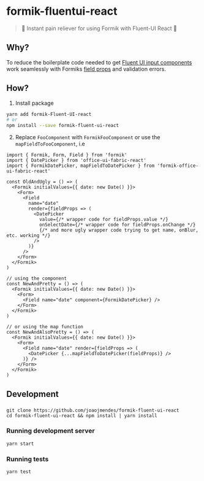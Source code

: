 

# formik-fluentui-react

> 💉 Instant pain reliever for using Formik with Fluent-UI React 💉

## Why?

To reduce the boilerplate code needed to get [Fluent UI input components](https://developer.microsoft.com/en-us/fabric#/components) work seamlessly with Formiks [field props](https://jaredpalmer.com/formik/docs/api/field) and validation errors.

## How?

1. Install package

```bash
yarn add formik-Fluent-UI-react
# or
npm install --save formik-fluent-ui-react
```

2. Replace `FooComponent` with `FormikFooComponent` or use the `mapFieldToFooComponent`, i.e

```tsx
import { Formik, Form, Field } from 'formik'
import { DatePicker } from 'office-ui-fabric-react'
import { FormikDatePicker, mapFieldToDatePicker } from 'formik-office-ui-fabric-react'

const OldAndUgly = () => (
  <Formik initialValues={{ date: new Date() }}>
    <Form>
      <Field
        name="date"
        render={fieldProps => (
          <DatePicker
            value={/* wrapper code for fieldProps.value */}
            onSelectDate={/* wrapper code for fieldProps.onChange */}
            {/* and more ugly wrapper code trying to get name, onBlur, etc. working */}
          />
        )}
      />
    </Form>
  </Formik>
)

// using the component
const NewAndPretty = () => (
  <Formik initialValues={{ date: new Date() }}>
    <Form>
      <Field name="date" component={FormikDatePicker} />
    </Form>
  </Formik>
)

// or using the map function
const NewAndAlsoPretty = () => (
  <Formik initialValues={{ date: new Date() }}>
    <Form>
      <Field name="date" render={fieldProps => (
        <DatePicker {...mapFieldToDatePicker(fieldProps)} />
      )} />
    </Form>
  </Formik>
)
```

## Development

###

```
git clone https://github.com/joaojmendes/formik-fluent-ui-react
cd formik-fluent-ui-react && npm install | yarn install
```

### Running development server

```
yarn start
```

### Running tests

```
yarn test
```
